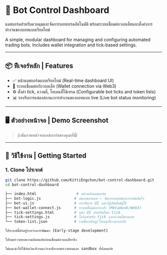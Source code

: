 # 🧠 Bot Control Dashboard

แดชบอร์ดสำหรับควบคุมและจัดการบอทเทรดอัตโนมัติ พร้อมระบบเชื่อมต่อวอลเล็ทและตั้งค่าการทำงานของบอทแบบเรียลไทม์

A simple, modular dashboard for managing and configuring automated trading bots. Includes wallet integration and tick-based settings.

---

## 📦 ฟีเจอร์หลัก | Features

- ✅ หน้าแดชบอร์ดแบบเรียลไทม์ (Real-time dashboard UI)
- 🔄 ระบบเชื่อมต่อกับวอลเล็ท (Wallet connection via Web3)
- ⚙️ ตั้งค่า tick, ความถี่, โทเคนที่ใช้เทรด (Configurable bot ticks and token lists)
- 📊 รองรับการแสดงสถานะการทำงานของบอทแบบ live (Live bot status monitoring)

---

## 🖥️ ตัวอย่างหน้าจอ | Demo Screenshot

> *(เพิ่มภาพหน้าจอแดชบอร์ดของคุณที่นี่)*

---

## 🚀 วิธีใช้งาน | Getting Started

### 1. Clone โปรเจกต์
```bash
git clone https://github.com/KittiEngchon/bot-control-dashboard.git
cd bot-control-dashboard

├── index.html                  # หน้าหลักแดชบอร์ด
├── bot-logic.js               # สมองของบอท – จัดการกลยุทธ์และการตัดสินใจ
├── bot-ui.js                  # การจัดการ UI และปฏิสัมพันธ์ผู้ใช้
├── bot-wallet-connect.js      # ระบบเชื่อมต่อกระเป๋า (Metamask/Web3)
├── tick-settings.html         # หน้า UI สำหรับตั้งค่า tick
├── tick-settings.js           # โลจิกสำหรับ tick และความถี่ของบอท
└── token-list.json            # รายชื่อเหรียญ/โทเคนที่ระบบรองรับ

โปรเจกต์นี้ยังอยู่ระหว่างการพัฒนา (Early-stage development)

โปรดตรวจสอบความปลอดภัยก่อนเชื่อมต่อวอลเล็ทจริง

ไม่แนะนำให้ใช้กับเงินจริงจนกว่าจะมีระบบตรวจสอบและ sandbox ที่ปลอดภัย
